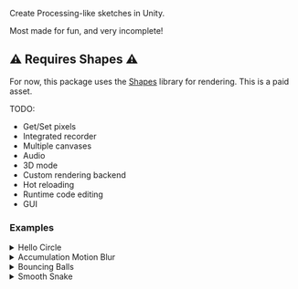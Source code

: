 Create Processing-like sketches in Unity.

Most made for fun, and very incomplete!

## ⚠️ Requires Shapes ⚠️
For now, this package uses the [Shapes](https://www.acegikmo.com/shapes/) library for rendering. This is a paid asset.

TODO:
- Get/Set pixels
- Integrated recorder
- Multiple canvases
- Audio
- 3D mode
- Custom rendering backend
- Hot reloading
- Runtime code editing
- GUI

### Examples

<details>
<summary></summart>Hello Circle</summary>

![image](https://github.com/keenanwoodall/Sketch/assets/9631530/1f62a32c-391d-4c65-ae55-26e2c90711bd)

```cs
public class SimpleExample : Sketch
{
    protected override void OnDraw()
    {
        Color(BLACK);
        Fill();
        Color(WHITE);
        Circle(Width / 2, Height / 2, 100f);
    }
}
```
</details>
<details>
<summary>Accumulation Motion Blur</summary>

![Unity_oc1xQHLEuU](https://github.com/keenanwoodall/Sketch/assets/9631530/3d6f9331-2ddc-4927-91eb-6b05c4367c3f)

```cs
public float speed = 1080;
public float speedMult = 1;
public int circleCount = 6;
float angle;
protected override void OnStart()
{
    MotionBlur(subFrames: 256, shutterProfile: SmoothShutter);   
}
protected override void OnDrawBackground()
{
    Color(BLACK);
    Fill();
}
protected override void OnDraw()
{
    angle -= speed * speedMult * DeltaTime * math.pow(MouseX / Width, 2f);
    angle %= 360f;
    AdditiveBlend();
    Rotate(angle);
    StrokeWeight(2);
    var center = Size / 2;
    for (int i = 0; i < circleCount; i++)
    {
        var offset = PointOnCircle(radius: 300, angle: i / (float)circleCount * 360f);
        var color = HSV(i / (float)circleCount, 1f, 1f);
        Color(color);
        Ring(position: center + offset, radius: 20);
        Line(center, center + offset);
    }
}
```
</details>
<details>
<summary>Bouncing Balls</summary>

![Unity_qWt2rhO9GQ](https://github.com/keenanwoodall/Sketch/assets/9631530/dc14cbc6-f35f-4b9b-ae0e-84397d2c5cd5)


```cs
public class Ball
{
    public float Radius;
    public float2 Position;
    public float2 Velocity;
    public float4 Color;
}
public float gravity = -1f;
public int ballCount = 1;
public float minRadius = 10;
public float maxRadius = 50;
public float minInitialVelocity = 1000;
public float maxInitialVelocity = 5000;
List<Ball> balls;
protected override void OnStart()
{
    FrameRate(60);
    MotionBlur(30, UniformShutter);
    balls = new();
    for (int i = 0; i < ballCount; i++)
    {
        var radius = Random.NextFloat(minRadius, maxRadius);
        var newBall = new Ball
        {
            Radius = radius,
            Position = RandomScreenPoint(padding: radius),
            Velocity = Random.NextFloat2Direction() * Random.NextFloat(minInitialVelocity, maxInitialVelocity),
            Color = RandomColorHue(saturation: 0.8f, value: 1f)
        };
        balls.Add(newBall);
    }
}
protected override void OnDrawBackground()
{
    Color(BLACK);
    Fill();
}
protected override void OnDraw()
{
    AdditiveBlend();
    Color(WHITE);
    foreach (var ball in balls)
    {
        ball.Velocity += float2(0, gravity * DeltaTime);
        ball.Position += ball.Velocity * DeltaTime;
        EdgeBounce(ball);
    }
    
    foreach (var ball in balls)
    {
        Color(ball.Color);
        Circle(ball.Position, ball.Radius);
    }
}
protected override void OnMouseHeld()
{
    var radius = Random.NextFloat(minRadius, maxRadius);
    var newBall = new Ball
    {
        Radius = radius,
        Position = MousePosition,
        Velocity = Random.NextFloat2Direction() * Random.NextFloat(minInitialVelocity, maxInitialVelocity),
        Color = RandomColorHue(saturation: 0.8f, value: 1f)
    };
    balls.Add(newBall);
}
void EdgeBounce(Ball ball)
{
    if (ball.Position.x < ball.Radius)
    {
        ball.Position.x = ball.Radius;
        ball.Velocity.x *= -1;
    }
    if (ball.Position.x > Width - ball.Radius)
    {
        ball.Position.x = Width - ball.Radius;
        ball.Velocity.x *= -1;
    }
    if (ball.Position.y < ball.Radius)
    {
        ball.Position.y = ball.Radius;
        ball.Velocity.y *= -1;
    }
    if (ball.Position.y > Height - ball.Radius)
    {
        ball.Position.y = Height - ball.Radius;
        ball.Velocity.y *= -1;
    }
}
```
</details>
<details>
<summary>Smooth Snake</summary>

![Unity_FXp8344Bb3](https://github.com/keenanwoodall/Sketch/assets/9631530/76c25209-8c71-4b2a-b36b-c64fc9d52df0)

```cs
public float radius = 25f;
public float followSpeed = 30f;
public float followPadding = 5f;
float2[] positions;
protected override void OnStart()
{
    positions = new float2[8];
    for (int i = 0; i < positions.Length; i++)
        positions[i] = (Size / 2f) + left().xy * i * (radius + followPadding);
    FrameRate(60);
    MotionBlur(256, SmoothShutter);
}
protected override void OnDrawBackground()
{
    Color(BLACK);
    Fill();
}
protected override void OnDraw()
{
    positions[0] = lerp(positions[0], MousePosition, 1f - exp(-followSpeed * DeltaTime));
    AdditiveBlend();
    Color(WHITE);
    Circle(positions[0], radius);
    for (int i = 1; i < positions.Length; i++)
    {
        var currentPosition = positions[i];
        var targetPosition  = positions[i - 1];
        var direction       = normalize(targetPosition - currentPosition);
        var newPosition     = lerp(currentPosition, targetPosition - direction * (radius * 2f + followPadding), 1f - exp(-followSpeed * DeltaTime));
        
        Circle(newPosition, radius);
        positions[i] = newPosition;
    }
}
```
</details>
